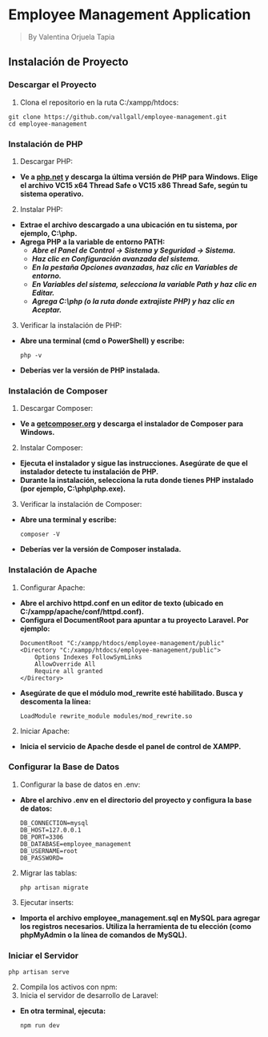 # Employee Management Application
> By Valentina Orjuela Tapia
## Instalación de Proyecto
### Descargar el Proyecto
1. Clona el repositorio en la ruta C:/xampp/htdocs:
```
git clone https://github.com/vallgall/employee-management.git
cd employee-management
```
### Instalación de PHP
1. Descargar PHP:
- **Ve a [php.net](https://www.php.net/downloads) y descarga la última versión de PHP para Windows. Elige el archivo VC15 x64 Thread Safe o VC15 x86 Thread Safe, según tu sistema operativo.**
2. Instalar PHP:
- **Extrae el archivo descargado a una ubicación en tu sistema, por ejemplo, C:\php.**
- **Agrega PHP a la variable de entorno PATH:**
    - ***Abre el Panel de Control -> Sistema y Seguridad -> Sistema.***
    - ***Haz clic en Configuración avanzada del sistema.***
    - ***En la pestaña Opciones avanzadas, haz clic en Variables de entorno.***
    - ***En Variables del sistema, selecciona la variable Path y haz clic en Editar.***
    - ***Agrega C:\php (o la ruta donde extrajiste PHP) y haz clic en Aceptar.***
3. Verificar la instalación de PHP:
- **Abre una terminal (cmd o PowerShell) y escribe:**
    ```
    php -v
    ```
- **Deberías ver la versión de PHP instalada.**
### Instalación de Composer
1. Descargar Composer:
- **Ve a [getcomposer.org](https://getcomposer.org) y descarga el instalador de Composer para Windows.**
2. Instalar Composer:
- **Ejecuta el instalador y sigue las instrucciones. Asegúrate de que el instalador detecte tu instalación de PHP.**
- **Durante la instalación, selecciona la ruta donde tienes PHP instalado (por ejemplo, C:\php\php.exe).**
3. Verificar la instalación de Composer:
- **Abre una terminal y escribe:**
    ```
    composer -V
    ```
- **Deberías ver la versión de Composer instalada.**
### Instalación de Apache
1. Configurar Apache:
- **Abre el archivo httpd.conf en un editor de texto (ubicado en C:/xampp/apache/conf/httpd.conf).**
- **Configura el DocumentRoot para apuntar a tu proyecto Laravel. Por ejemplo:**
    ```
    DocumentRoot "C:/xampp/htdocs/employee-management/public"
    <Directory "C:/xampp/htdocs/employee-management/public">
        Options Indexes FollowSymLinks
        AllowOverride All
        Require all granted
    </Directory>
    ```
- **Asegúrate de que el módulo mod_rewrite esté habilitado. Busca y descomenta la línea:**
    ```
    LoadModule rewrite_module modules/mod_rewrite.so
    ```
2. Iniciar Apache:
- **Inicia el servicio de Apache desde el panel de control de XAMPP.**
### Configurar la Base de Datos
1. Configurar la base de datos en .env:
- **Abre el archivo .env en el directorio del proyecto y configura la base de datos:**
    ```
    DB_CONNECTION=mysql
    DB_HOST=127.0.0.1
    DB_PORT=3306
    DB_DATABASE=employee_management
    DB_USERNAME=root
    DB_PASSWORD=
    ```
2. Migrar las tablas:
    ```
    php artisan migrate
    ```
3. Ejecutar inserts:
- **Importa el archivo employee_management.sql en MySQL para agregar los registros necesarios. Utiliza la herramienta de tu elección (como phpMyAdmin o la línea de comandos de MySQL).**
### Iniciar el Servidor
```
php artisan serve
 ```
2. Compila los activos con npm:
1. Inicia el servidor de desarrollo de Laravel:
- **En otra terminal, ejecuta:**
    ```
    npm run dev
    ```

